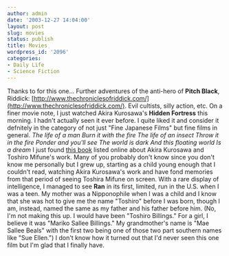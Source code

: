 ```yaml
---
author: admin
date: '2003-12-27 14:04:00'
layout: post
slug: movies
status: publish
title: Movies
wordpress_id: '2096'
categories:
- Daily Life
- Science Fiction
---
```


Thanks to for this one... Further adventures of the anti-hero of **Pitch
Black**, Riddick:
[http://www.thechroniclesofriddick.com/](http://www.thechroniclesofriddick.com/).
Evil cultists, silly action, etc. On a finer movie note, I just watched
Akira Kurosawa's **Hidden Fortress** this morning. I hadn't actually
seen it ever before. I quite liked it and consider it defnitely in the
category of not just "Fine Japanese Films" but fine films in general.
*The life of a man Burn it with the fire The life of an insect Throw it
in the fire Ponder and you'll see The world is dark And this floating
world Is a dream* I just found [this
book](http://www.amazon.com/exec/obidos/ASIN/0571199828/) listed online
about Akira Kurosawa and Toshiro Mifune's work. Many of you probably
don't know since you don't know me personally but I grew up, starting as
a child young enough that I couldn't read, watching Akira Kurosawa's
work and have fond memories from that period of seeing Toshira Mifune on
screen. With a rare display of intelligence, I managed to see **Ran** in
its first, limited, run in the U.S. when I was a teen. My mother was a
Nipponophile when I was a child and I know that she was hot to give me
the name "Toshiro" before I was born, though I am, instead, named the
same as my father and his father before him. (No, I'm not making this
up. I would have been "Toshiro Billings." For a girl, I believe it was
"Mariko Sallee Billings." My grandmother's name is "Mae Sallee Beals"
with the first two being one of those two part southern names like "Sue
Ellen.") I don't know how it turned out that I'd never seen this one
film but I'm glad that I finally have.
